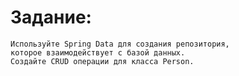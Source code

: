 # Задание: 
    Используйте Spring Data для создания репозитория, 
    которое взаимодействует с базой данных. 
    Создайте CRUD операции для класса Person.